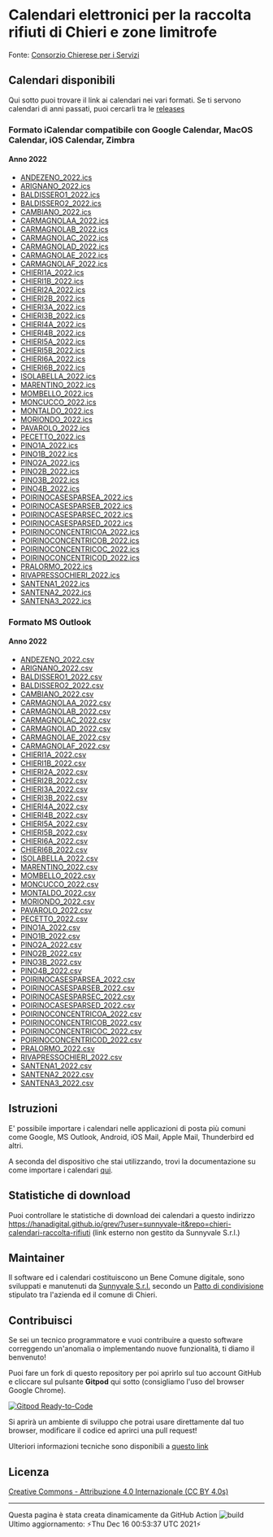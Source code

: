 # Calendari elettronici per la raccolta rifiuti di Chieri e zone limitrofe

Fonte: [Consorzio Chierese per i Servizi](http://www.ccs.to.it/calendari-raccolta)
## Calendari disponibili
Qui sotto puoi trovare il link ai calendari nei vari formati. Se ti servono calendari di anni passati, puoi cercarli tra le [releases](https://github.com/sunnyvale-it/chieri-calendari-raccolta-rifiuti/releases)

### Formato iCalendar compatibile con Google Calendar, MacOS Calendar, iOS Calendar, Zimbra
#### Anno 2022
- [ANDEZENO_2022.ics](https://github.com/sunnyvale-it/chieri-calendari-raccolta-rifiuti/releases/download/2022-ICS/ANDEZENO_2022.ics)
- [ARIGNANO_2022.ics](https://github.com/sunnyvale-it/chieri-calendari-raccolta-rifiuti/releases/download/2022-ICS/ARIGNANO_2022.ics)
- [BALDISSERO1_2022.ics](https://github.com/sunnyvale-it/chieri-calendari-raccolta-rifiuti/releases/download/2022-ICS/BALDISSERO1_2022.ics)
- [BALDISSERO2_2022.ics](https://github.com/sunnyvale-it/chieri-calendari-raccolta-rifiuti/releases/download/2022-ICS/BALDISSERO2_2022.ics)
- [CAMBIANO_2022.ics](https://github.com/sunnyvale-it/chieri-calendari-raccolta-rifiuti/releases/download/2022-ICS/CAMBIANO_2022.ics)
- [CARMAGNOLAA_2022.ics](https://github.com/sunnyvale-it/chieri-calendari-raccolta-rifiuti/releases/download/2022-ICS/CARMAGNOLAA_2022.ics)
- [CARMAGNOLAB_2022.ics](https://github.com/sunnyvale-it/chieri-calendari-raccolta-rifiuti/releases/download/2022-ICS/CARMAGNOLAB_2022.ics)
- [CARMAGNOLAC_2022.ics](https://github.com/sunnyvale-it/chieri-calendari-raccolta-rifiuti/releases/download/2022-ICS/CARMAGNOLAC_2022.ics)
- [CARMAGNOLAD_2022.ics](https://github.com/sunnyvale-it/chieri-calendari-raccolta-rifiuti/releases/download/2022-ICS/CARMAGNOLAD_2022.ics)
- [CARMAGNOLAE_2022.ics](https://github.com/sunnyvale-it/chieri-calendari-raccolta-rifiuti/releases/download/2022-ICS/CARMAGNOLAE_2022.ics)
- [CARMAGNOLAF_2022.ics](https://github.com/sunnyvale-it/chieri-calendari-raccolta-rifiuti/releases/download/2022-ICS/CARMAGNOLAF_2022.ics)
- [CHIERI1A_2022.ics](https://github.com/sunnyvale-it/chieri-calendari-raccolta-rifiuti/releases/download/2022-ICS/CHIERI1A_2022.ics)
- [CHIERI1B_2022.ics](https://github.com/sunnyvale-it/chieri-calendari-raccolta-rifiuti/releases/download/2022-ICS/CHIERI1B_2022.ics)
- [CHIERI2A_2022.ics](https://github.com/sunnyvale-it/chieri-calendari-raccolta-rifiuti/releases/download/2022-ICS/CHIERI2A_2022.ics)
- [CHIERI2B_2022.ics](https://github.com/sunnyvale-it/chieri-calendari-raccolta-rifiuti/releases/download/2022-ICS/CHIERI2B_2022.ics)
- [CHIERI3A_2022.ics](https://github.com/sunnyvale-it/chieri-calendari-raccolta-rifiuti/releases/download/2022-ICS/CHIERI3A_2022.ics)
- [CHIERI3B_2022.ics](https://github.com/sunnyvale-it/chieri-calendari-raccolta-rifiuti/releases/download/2022-ICS/CHIERI3B_2022.ics)
- [CHIERI4A_2022.ics](https://github.com/sunnyvale-it/chieri-calendari-raccolta-rifiuti/releases/download/2022-ICS/CHIERI4A_2022.ics)
- [CHIERI4B_2022.ics](https://github.com/sunnyvale-it/chieri-calendari-raccolta-rifiuti/releases/download/2022-ICS/CHIERI4B_2022.ics)
- [CHIERI5A_2022.ics](https://github.com/sunnyvale-it/chieri-calendari-raccolta-rifiuti/releases/download/2022-ICS/CHIERI5A_2022.ics)
- [CHIERI5B_2022.ics](https://github.com/sunnyvale-it/chieri-calendari-raccolta-rifiuti/releases/download/2022-ICS/CHIERI5B_2022.ics)
- [CHIERI6A_2022.ics](https://github.com/sunnyvale-it/chieri-calendari-raccolta-rifiuti/releases/download/2022-ICS/CHIERI6A_2022.ics)
- [CHIERI6B_2022.ics](https://github.com/sunnyvale-it/chieri-calendari-raccolta-rifiuti/releases/download/2022-ICS/CHIERI6B_2022.ics)
- [ISOLABELLA_2022.ics](https://github.com/sunnyvale-it/chieri-calendari-raccolta-rifiuti/releases/download/2022-ICS/ISOLABELLA_2022.ics)
- [MARENTINO_2022.ics](https://github.com/sunnyvale-it/chieri-calendari-raccolta-rifiuti/releases/download/2022-ICS/MARENTINO_2022.ics)
- [MOMBELLO_2022.ics](https://github.com/sunnyvale-it/chieri-calendari-raccolta-rifiuti/releases/download/2022-ICS/MOMBELLO_2022.ics)
- [MONCUCCO_2022.ics](https://github.com/sunnyvale-it/chieri-calendari-raccolta-rifiuti/releases/download/2022-ICS/MONCUCCO_2022.ics)
- [MONTALDO_2022.ics](https://github.com/sunnyvale-it/chieri-calendari-raccolta-rifiuti/releases/download/2022-ICS/MONTALDO_2022.ics)
- [MORIONDO_2022.ics](https://github.com/sunnyvale-it/chieri-calendari-raccolta-rifiuti/releases/download/2022-ICS/MORIONDO_2022.ics)
- [PAVAROLO_2022.ics](https://github.com/sunnyvale-it/chieri-calendari-raccolta-rifiuti/releases/download/2022-ICS/PAVAROLO_2022.ics)
- [PECETTO_2022.ics](https://github.com/sunnyvale-it/chieri-calendari-raccolta-rifiuti/releases/download/2022-ICS/PECETTO_2022.ics)
- [PINO1A_2022.ics](https://github.com/sunnyvale-it/chieri-calendari-raccolta-rifiuti/releases/download/2022-ICS/PINO1A_2022.ics)
- [PINO1B_2022.ics](https://github.com/sunnyvale-it/chieri-calendari-raccolta-rifiuti/releases/download/2022-ICS/PINO1B_2022.ics)
- [PINO2A_2022.ics](https://github.com/sunnyvale-it/chieri-calendari-raccolta-rifiuti/releases/download/2022-ICS/PINO2A_2022.ics)
- [PINO2B_2022.ics](https://github.com/sunnyvale-it/chieri-calendari-raccolta-rifiuti/releases/download/2022-ICS/PINO2B_2022.ics)
- [PINO3B_2022.ics](https://github.com/sunnyvale-it/chieri-calendari-raccolta-rifiuti/releases/download/2022-ICS/PINO3B_2022.ics)
- [PINO4B_2022.ics](https://github.com/sunnyvale-it/chieri-calendari-raccolta-rifiuti/releases/download/2022-ICS/PINO4B_2022.ics)
- [POIRINOCASESPARSEA_2022.ics](https://github.com/sunnyvale-it/chieri-calendari-raccolta-rifiuti/releases/download/2022-ICS/POIRINOCASESPARSEA_2022.ics)
- [POIRINOCASESPARSEB_2022.ics](https://github.com/sunnyvale-it/chieri-calendari-raccolta-rifiuti/releases/download/2022-ICS/POIRINOCASESPARSEB_2022.ics)
- [POIRINOCASESPARSEC_2022.ics](https://github.com/sunnyvale-it/chieri-calendari-raccolta-rifiuti/releases/download/2022-ICS/POIRINOCASESPARSEC_2022.ics)
- [POIRINOCASESPARSED_2022.ics](https://github.com/sunnyvale-it/chieri-calendari-raccolta-rifiuti/releases/download/2022-ICS/POIRINOCASESPARSED_2022.ics)
- [POIRINOCONCENTRICOA_2022.ics](https://github.com/sunnyvale-it/chieri-calendari-raccolta-rifiuti/releases/download/2022-ICS/POIRINOCONCENTRICOA_2022.ics)
- [POIRINOCONCENTRICOB_2022.ics](https://github.com/sunnyvale-it/chieri-calendari-raccolta-rifiuti/releases/download/2022-ICS/POIRINOCONCENTRICOB_2022.ics)
- [POIRINOCONCENTRICOC_2022.ics](https://github.com/sunnyvale-it/chieri-calendari-raccolta-rifiuti/releases/download/2022-ICS/POIRINOCONCENTRICOC_2022.ics)
- [POIRINOCONCENTRICOD_2022.ics](https://github.com/sunnyvale-it/chieri-calendari-raccolta-rifiuti/releases/download/2022-ICS/POIRINOCONCENTRICOD_2022.ics)
- [PRALORMO_2022.ics](https://github.com/sunnyvale-it/chieri-calendari-raccolta-rifiuti/releases/download/2022-ICS/PRALORMO_2022.ics)
- [RIVAPRESSOCHIERI_2022.ics](https://github.com/sunnyvale-it/chieri-calendari-raccolta-rifiuti/releases/download/2022-ICS/RIVAPRESSOCHIERI_2022.ics)
- [SANTENA1_2022.ics](https://github.com/sunnyvale-it/chieri-calendari-raccolta-rifiuti/releases/download/2022-ICS/SANTENA1_2022.ics)
- [SANTENA2_2022.ics](https://github.com/sunnyvale-it/chieri-calendari-raccolta-rifiuti/releases/download/2022-ICS/SANTENA2_2022.ics)
- [SANTENA3_2022.ics](https://github.com/sunnyvale-it/chieri-calendari-raccolta-rifiuti/releases/download/2022-ICS/SANTENA3_2022.ics)
### Formato MS Outlook
#### Anno 2022
- [ANDEZENO_2022.csv](https://github.com/sunnyvale-it/chieri-calendari-raccolta-rifiuti/releases/download/2022-CSV/ANDEZENO_2022.csv)
- [ARIGNANO_2022.csv](https://github.com/sunnyvale-it/chieri-calendari-raccolta-rifiuti/releases/download/2022-CSV/ARIGNANO_2022.csv)
- [BALDISSERO1_2022.csv](https://github.com/sunnyvale-it/chieri-calendari-raccolta-rifiuti/releases/download/2022-CSV/BALDISSERO1_2022.csv)
- [BALDISSERO2_2022.csv](https://github.com/sunnyvale-it/chieri-calendari-raccolta-rifiuti/releases/download/2022-CSV/BALDISSERO2_2022.csv)
- [CAMBIANO_2022.csv](https://github.com/sunnyvale-it/chieri-calendari-raccolta-rifiuti/releases/download/2022-CSV/CAMBIANO_2022.csv)
- [CARMAGNOLAA_2022.csv](https://github.com/sunnyvale-it/chieri-calendari-raccolta-rifiuti/releases/download/2022-CSV/CARMAGNOLAA_2022.csv)
- [CARMAGNOLAB_2022.csv](https://github.com/sunnyvale-it/chieri-calendari-raccolta-rifiuti/releases/download/2022-CSV/CARMAGNOLAB_2022.csv)
- [CARMAGNOLAC_2022.csv](https://github.com/sunnyvale-it/chieri-calendari-raccolta-rifiuti/releases/download/2022-CSV/CARMAGNOLAC_2022.csv)
- [CARMAGNOLAD_2022.csv](https://github.com/sunnyvale-it/chieri-calendari-raccolta-rifiuti/releases/download/2022-CSV/CARMAGNOLAD_2022.csv)
- [CARMAGNOLAE_2022.csv](https://github.com/sunnyvale-it/chieri-calendari-raccolta-rifiuti/releases/download/2022-CSV/CARMAGNOLAE_2022.csv)
- [CARMAGNOLAF_2022.csv](https://github.com/sunnyvale-it/chieri-calendari-raccolta-rifiuti/releases/download/2022-CSV/CARMAGNOLAF_2022.csv)
- [CHIERI1A_2022.csv](https://github.com/sunnyvale-it/chieri-calendari-raccolta-rifiuti/releases/download/2022-CSV/CHIERI1A_2022.csv)
- [CHIERI1B_2022.csv](https://github.com/sunnyvale-it/chieri-calendari-raccolta-rifiuti/releases/download/2022-CSV/CHIERI1B_2022.csv)
- [CHIERI2A_2022.csv](https://github.com/sunnyvale-it/chieri-calendari-raccolta-rifiuti/releases/download/2022-CSV/CHIERI2A_2022.csv)
- [CHIERI2B_2022.csv](https://github.com/sunnyvale-it/chieri-calendari-raccolta-rifiuti/releases/download/2022-CSV/CHIERI2B_2022.csv)
- [CHIERI3A_2022.csv](https://github.com/sunnyvale-it/chieri-calendari-raccolta-rifiuti/releases/download/2022-CSV/CHIERI3A_2022.csv)
- [CHIERI3B_2022.csv](https://github.com/sunnyvale-it/chieri-calendari-raccolta-rifiuti/releases/download/2022-CSV/CHIERI3B_2022.csv)
- [CHIERI4A_2022.csv](https://github.com/sunnyvale-it/chieri-calendari-raccolta-rifiuti/releases/download/2022-CSV/CHIERI4A_2022.csv)
- [CHIERI4B_2022.csv](https://github.com/sunnyvale-it/chieri-calendari-raccolta-rifiuti/releases/download/2022-CSV/CHIERI4B_2022.csv)
- [CHIERI5A_2022.csv](https://github.com/sunnyvale-it/chieri-calendari-raccolta-rifiuti/releases/download/2022-CSV/CHIERI5A_2022.csv)
- [CHIERI5B_2022.csv](https://github.com/sunnyvale-it/chieri-calendari-raccolta-rifiuti/releases/download/2022-CSV/CHIERI5B_2022.csv)
- [CHIERI6A_2022.csv](https://github.com/sunnyvale-it/chieri-calendari-raccolta-rifiuti/releases/download/2022-CSV/CHIERI6A_2022.csv)
- [CHIERI6B_2022.csv](https://github.com/sunnyvale-it/chieri-calendari-raccolta-rifiuti/releases/download/2022-CSV/CHIERI6B_2022.csv)
- [ISOLABELLA_2022.csv](https://github.com/sunnyvale-it/chieri-calendari-raccolta-rifiuti/releases/download/2022-CSV/ISOLABELLA_2022.csv)
- [MARENTINO_2022.csv](https://github.com/sunnyvale-it/chieri-calendari-raccolta-rifiuti/releases/download/2022-CSV/MARENTINO_2022.csv)
- [MOMBELLO_2022.csv](https://github.com/sunnyvale-it/chieri-calendari-raccolta-rifiuti/releases/download/2022-CSV/MOMBELLO_2022.csv)
- [MONCUCCO_2022.csv](https://github.com/sunnyvale-it/chieri-calendari-raccolta-rifiuti/releases/download/2022-CSV/MONCUCCO_2022.csv)
- [MONTALDO_2022.csv](https://github.com/sunnyvale-it/chieri-calendari-raccolta-rifiuti/releases/download/2022-CSV/MONTALDO_2022.csv)
- [MORIONDO_2022.csv](https://github.com/sunnyvale-it/chieri-calendari-raccolta-rifiuti/releases/download/2022-CSV/MORIONDO_2022.csv)
- [PAVAROLO_2022.csv](https://github.com/sunnyvale-it/chieri-calendari-raccolta-rifiuti/releases/download/2022-CSV/PAVAROLO_2022.csv)
- [PECETTO_2022.csv](https://github.com/sunnyvale-it/chieri-calendari-raccolta-rifiuti/releases/download/2022-CSV/PECETTO_2022.csv)
- [PINO1A_2022.csv](https://github.com/sunnyvale-it/chieri-calendari-raccolta-rifiuti/releases/download/2022-CSV/PINO1A_2022.csv)
- [PINO1B_2022.csv](https://github.com/sunnyvale-it/chieri-calendari-raccolta-rifiuti/releases/download/2022-CSV/PINO1B_2022.csv)
- [PINO2A_2022.csv](https://github.com/sunnyvale-it/chieri-calendari-raccolta-rifiuti/releases/download/2022-CSV/PINO2A_2022.csv)
- [PINO2B_2022.csv](https://github.com/sunnyvale-it/chieri-calendari-raccolta-rifiuti/releases/download/2022-CSV/PINO2B_2022.csv)
- [PINO3B_2022.csv](https://github.com/sunnyvale-it/chieri-calendari-raccolta-rifiuti/releases/download/2022-CSV/PINO3B_2022.csv)
- [PINO4B_2022.csv](https://github.com/sunnyvale-it/chieri-calendari-raccolta-rifiuti/releases/download/2022-CSV/PINO4B_2022.csv)
- [POIRINOCASESPARSEA_2022.csv](https://github.com/sunnyvale-it/chieri-calendari-raccolta-rifiuti/releases/download/2022-CSV/POIRINOCASESPARSEA_2022.csv)
- [POIRINOCASESPARSEB_2022.csv](https://github.com/sunnyvale-it/chieri-calendari-raccolta-rifiuti/releases/download/2022-CSV/POIRINOCASESPARSEB_2022.csv)
- [POIRINOCASESPARSEC_2022.csv](https://github.com/sunnyvale-it/chieri-calendari-raccolta-rifiuti/releases/download/2022-CSV/POIRINOCASESPARSEC_2022.csv)
- [POIRINOCASESPARSED_2022.csv](https://github.com/sunnyvale-it/chieri-calendari-raccolta-rifiuti/releases/download/2022-CSV/POIRINOCASESPARSED_2022.csv)
- [POIRINOCONCENTRICOA_2022.csv](https://github.com/sunnyvale-it/chieri-calendari-raccolta-rifiuti/releases/download/2022-CSV/POIRINOCONCENTRICOA_2022.csv)
- [POIRINOCONCENTRICOB_2022.csv](https://github.com/sunnyvale-it/chieri-calendari-raccolta-rifiuti/releases/download/2022-CSV/POIRINOCONCENTRICOB_2022.csv)
- [POIRINOCONCENTRICOC_2022.csv](https://github.com/sunnyvale-it/chieri-calendari-raccolta-rifiuti/releases/download/2022-CSV/POIRINOCONCENTRICOC_2022.csv)
- [POIRINOCONCENTRICOD_2022.csv](https://github.com/sunnyvale-it/chieri-calendari-raccolta-rifiuti/releases/download/2022-CSV/POIRINOCONCENTRICOD_2022.csv)
- [PRALORMO_2022.csv](https://github.com/sunnyvale-it/chieri-calendari-raccolta-rifiuti/releases/download/2022-CSV/PRALORMO_2022.csv)
- [RIVAPRESSOCHIERI_2022.csv](https://github.com/sunnyvale-it/chieri-calendari-raccolta-rifiuti/releases/download/2022-CSV/RIVAPRESSOCHIERI_2022.csv)
- [SANTENA1_2022.csv](https://github.com/sunnyvale-it/chieri-calendari-raccolta-rifiuti/releases/download/2022-CSV/SANTENA1_2022.csv)
- [SANTENA2_2022.csv](https://github.com/sunnyvale-it/chieri-calendari-raccolta-rifiuti/releases/download/2022-CSV/SANTENA2_2022.csv)
- [SANTENA3_2022.csv](https://github.com/sunnyvale-it/chieri-calendari-raccolta-rifiuti/releases/download/2022-CSV/SANTENA3_2022.csv)
## Istruzioni
E' possibile importare i calendari nelle applicazioni di posta più comuni come Google, MS Outlook, Android, iOS Mail, Apple Mail, Thunderbird ed altri.

A seconda del dispositivo che stai utilizzando, trovi la documentazione su come importare i calendari [qui](docs/users/README.md).

## Statistiche di download
Puoi controllare le statistiche di download dei calendari a questo indirizzo https://hanadigital.github.io/grev/?user=sunnyvale-it&repo=chieri-calendari-raccolta-rifiuti (link esterno non gestito da Sunnyvale S.r.l.)

## Maintainer
Il software ed i calendari costituiscono un Bene Comune digitale, sono sviluppati e manutenuti da [Sunnyvale S.r.l.](https://www.sunnyvale.it) secondo un [Patto di condivisione](https://www.comune.chieri.to.it/chieri-aperta/patti-smart) stipulato tra l'azienda ed il comune di Chieri.

## Contribuisci
Se sei un tecnico programmatore e vuoi contribuire a questo software correggendo un'anomalia o implementando nuove funzionalità, ti diamo il benvenuto!

Puoi fare un fork di questo repository per poi aprirlo sul tuo account GitHub e cliccare sul pulsante **Gitpod** qui sotto (consigliamo l'uso del browser Google Chrome).

[![Gitpod Ready-to-Code](https://img.shields.io/badge/Gitpod-ready--to--code-blue?logo=gitpod)](https://gitpod.io/from-referrer/)

Si aprirà un ambiente di sviluppo che potrai usare direttamente dal tuo browser, modificare il codice ed aprirci una pull request!

Ulteriori informazioni tecniche sono disponibili a [questo link](docs/devs/README.md)

## Licenza
[Creative Commons - Attribuzione 4.0 Internazionale (CC BY 4.0s)](https://creativecommons.org/licenses/by/4.0/)

---
Questa pagina è stata creata dinamicamente da GitHub Action ![build](https://img.shields.io/github/workflow/status/sunnyvale-it/chieri-calendari-raccolta-rifiuti/update)  
Ultimo aggiornamento: ⚡Thu Dec 16 00:53:37 UTC 2021⚡